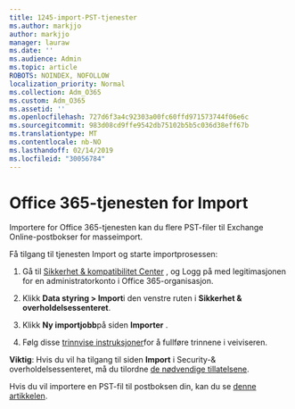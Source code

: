 ```yaml
---
title: 1245-import-PST-tjenester
ms.author: markjjo
author: markjjo
manager: lauraw
ms.date: ''
ms.audience: Admin
ms.topic: article
ROBOTS: NOINDEX, NOFOLLOW
localization_priority: Normal
ms.collection: Adm_O365
ms.custom: Adm_O365
ms.assetid: ''
ms.openlocfilehash: 727d6f3a4c92303a00fc60ffd971573744f06e6c
ms.sourcegitcommit: 983d08cd9ffe9542db75102b5b5c036d38eff67b
ms.translationtype: MT
ms.contentlocale: nb-NO
ms.lasthandoff: 02/14/2019
ms.locfileid: "30056784"
---
```

# <a name="office-365-import-service"></a>Office 365-tjenesten for Import 

Importere for Office 365-tjenesten kan du flere PST-filer til Exchange Online-postbokser for masseimport. 

Få tilgang til tjenesten Import og starte importprosessen:

1. Gå til [Sikkerhet & kompatibilitet Center](https://protection.office.com) , og Logg på med legitimasjonen for en administratorkonto i Office 365-organisasjon.

2. Klikk **Data styring > Import**i den venstre ruten i **Sikkerhet & overholdelsessenteret**.

3. Klikk **Ny importjobb**på siden **Importer** . 

4. Følg disse [trinnvise instruksjoner](https://docs.microsoft.com/office365/securitycompliance/use-network-upload-to-import-pst-files)for å fullføre trinnene i veiviseren.

**Viktig**: Hvis du vil ha tilgang til siden **Import** i Security-& overholdelsessenteret, må du tilordne [de nødvendige tillatelsene](https://docs.microsoft.com/office365/securitycompliance/use-network-upload-to-import-pst-files#before-you-begin). 

Hvis du vil importere en PST-fil til postboksen din, kan du se [denne artikkelen](https://support.office.com/article/import-email-contacts-and-calendar-from-an-outlook-pst-file-431a8e9a-f99f-4d5f-ae48-ded54b3440ac).
